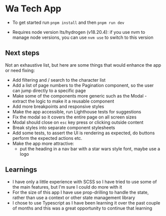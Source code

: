 # Wa Tech App

- To get started run `pnpm install` and then `pnpm run dev`

- Requires node version lts/hydrogen (v18.20.4): if you use nvm to manage node versions, you can use `nvm use` to switch to this version

## Next steps

Not an exhaustive list, but here are some things that would enhance the app or need fixing:

- Add filtering and / search to the character list
- Add a list of page numbers to the Pagination component, so the user can jump directly to a specific page
- Make some of the components more generic such as the Modal - extract the logic to make it a reusable component
- Add more breakpoints and responsive styles
- Make the app accessible, run Lighthouse tests for suggestions
- Fix the modal so it covers the entire page on all screen sizes
- Modal should close on `esc` key press or clicking outside content
- Break styles into separate component stylesheets
- Add some tests, to assert the UI is rendering as expected, do buttons perform the expected actions etc.
- Make the app more attractive: 
  - put the heading in a nav bar with a star wars style font, maybe use a logo
  
## Learnings

- I have only a little experience with SCSS so I have tried to use some of the main features, but I'm sure I could do more with it
- For the size of this app I have use prop-drilling to handle the state, rather than use a context or other state management library
- I chose to use Typescript as I have been learning it over the past couple of months and this was a great opportunity to continue that learning

